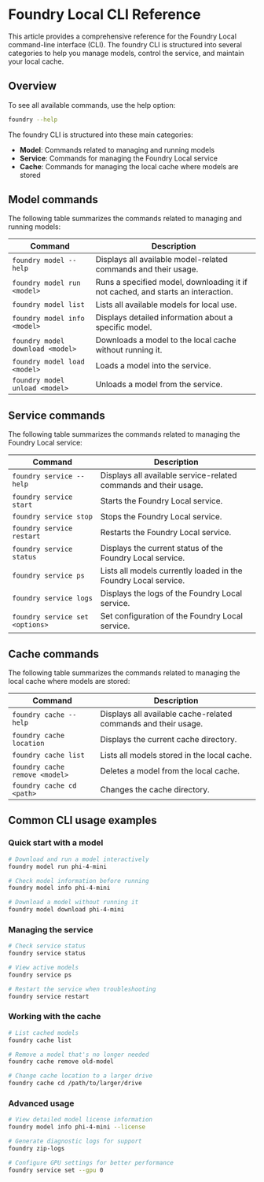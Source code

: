 # Foundry Local CLI Reference

This article provides a comprehensive reference for the Foundry Local command-line interface (CLI). The foundry CLI is structured into several categories to help you manage models, control the service, and maintain your local cache.

## Overview

To see all available commands, use the help option:

```bash
foundry --help
```

The foundry CLI is structured into these main categories:

- **Model**: Commands related to managing and running models
- **Service**: Commands for managing the Foundry Local service
- **Cache**: Commands for managing the local cache where models are stored

## Model commands

The following table summarizes the commands related to managing and running models:

| **Command**                      | **Description**                                                                  |
| -------------------------------- | -------------------------------------------------------------------------------- |
| `foundry model --help`           | Displays all available model-related commands and their usage.                   |
| `foundry model run <model>`      | Runs a specified model, downloading it if not cached, and starts an interaction. |
| `foundry model list`             | Lists all available models for local use.                                        |
| `foundry model info <model>`     | Displays detailed information about a specific model.                            |
| `foundry model download <model>` | Downloads a model to the local cache without running it.                         |
| `foundry model load <model>`     | Loads a model into the service.                                                  |
| `foundry model unload <model>`   | Unloads a model from the service.                                                |

## Service commands

The following table summarizes the commands related to managing the Foundry Local service:

| **Command**                     | **Description**                                                  |
| ------------------------------- | ---------------------------------------------------------------- |
| `foundry service --help`        | Displays all available service-related commands and their usage. |
| `foundry service start`         | Starts the Foundry Local service.                                |
| `foundry service stop`          | Stops the Foundry Local service.                                 |
| `foundry service restart`       | Restarts the Foundry Local service.                              |
| `foundry service status`        | Displays the current status of the Foundry Local service.        |
| `foundry service ps`            | Lists all models currently loaded in the Foundry Local service.  |
| `foundry service logs`          | Displays the logs of the Foundry Local service.                  |
| `foundry service set <options>` | Set configuration of the Foundry Local service.                  |

## Cache commands

The following table summarizes the commands related to managing the local cache where models are stored:

| **Command**                    | **Description**                                                |
| ------------------------------ | -------------------------------------------------------------- |
| `foundry cache --help`         | Displays all available cache-related commands and their usage. |
| `foundry cache location`       | Displays the current cache directory.                          |
| `foundry cache list`           | Lists all models stored in the local cache.                    |
| `foundry cache remove <model>` | Deletes a model from the local cache.                          |
| `foundry cache cd <path>`      | Changes the cache directory.                                   |

## Common CLI usage examples

### Quick start with a model

```bash
# Download and run a model interactively
foundry model run phi-4-mini

# Check model information before running
foundry model info phi-4-mini

# Download a model without running it
foundry model download phi-4-mini
```

### Managing the service

```bash
# Check service status
foundry service status

# View active models
foundry service ps

# Restart the service when troubleshooting
foundry service restart
```

### Working with the cache

```bash
# List cached models
foundry cache list

# Remove a model that's no longer needed
foundry cache remove old-model

# Change cache location to a larger drive
foundry cache cd /path/to/larger/drive
```

### Advanced usage

```bash
# View detailed model license information
foundry model info phi-4-mini --license

# Generate diagnostic logs for support
foundry zip-logs

# Configure GPU settings for better performance
foundry service set --gpu 0
```
